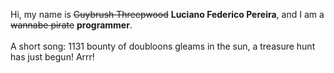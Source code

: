 Hi, my name is ~~Guybrush Threepwood~~ **Luciano Federico Pereira**, and I am a ~~wannabe pirate~~ **programmer**.<br><br>A short song: 1131 bounty of doubloons gleams in the sun, a treasure hunt has just begun! Arrr!
